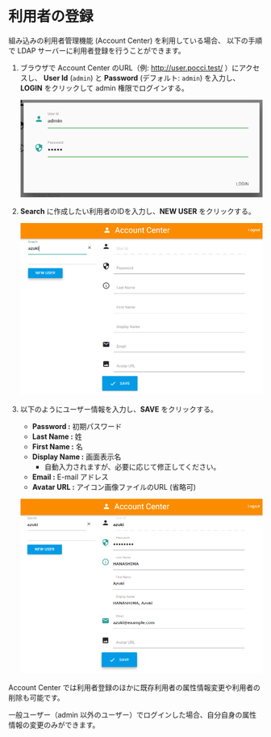 利用者の登録
============

組み込みの利用者管理機能 (Account Center) を利用している場合、
以下の手順で LDAP サーバーに利用者登録を行うことができます。

1.  ブラウザで Account Center のURL（例: http://user.pocci.test/ ）にアクセスし、
    **User Id** (`admin`) と **Password** (デフォルト: `admin`) を入力し、
    **LOGIN** をクリックして admin 権限でログインする。

    ![ログイン](images/user-03.png)

2.  **Search** に作成したい利用者のIDを入力し、**NEW USER** をクリックする。

    ![ID入力](images/user-04.png)

3.  以下のようにユーザー情報を入力し、**SAVE** をクリックする。
    *   **Password :**      初期パスワード
    *   **Last Name :**     姓
    *   **First Name :**    名
    *   **Display Name :**  画面表示名
        *   自動入力されますが、必要に応じて修正してください。
    *   **Email :**         E-mail アドレス
    *   **Avatar URL :**    アイコン画像ファイルのURL (省略可)

    ![ユーザー情報入力](images/user-05.png)

Account Center では利用者登録のほかに既存利用者の属性情報変更や利用者の削除も可能です。

一般ユーザー（admin 以外のユーザー）でログインした場合、自分自身の属性情報の変更のみができます。
